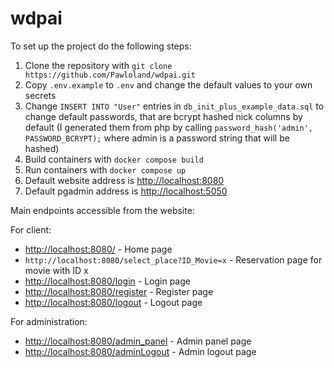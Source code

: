 # wdpai

To set up the project do the following steps:

1. Clone the repository with `git clone https://github.com/Pawloland/wdpai.git`
2. Copy `.env.example` to `.env` and change the default values to your own secrets
3. Change `INSERT INTO "User"` entries in `db_init_plus_example_data.sql` to change default passwords, that are bcrypt hashed nick columns by default
   (I generated them from php by calling `password_hash('admin', PASSWORD_BCRYPT);` where admin is a password string that will be hashed)
4. Build containers with `docker compose build`
5. Run containers with `docker compose up`
6. Default website address is <a href="http://localhost:8080">http://localhost:8080</a>
7. Default pgadmin address is <a href="http://localhost:5050">http://localhost:5050</a>

Main endpoints accessible from the website:

For client:

- <a href="http://localhost:8080/">http://localhost:8080/</a> - Home page
- `http://localhost:8080/select_place?ID_Movie=x` - Reservation page for movie with ID x
- <a href="http://localhost:8080/login">http://localhost:8080/login</a> - Login page
- <a href="http://localhost:8080/register">http://localhost:8080/register</a> - Register page
- <a href="http://localhost:8080/logout">http://localhost:8080/logout</a> - Logout page

For administration:

- <a href="http://localhost:8080/admin_panel">http://localhost:8080/admin_panel</a> - Admin panel page
- <a href="http://localhost:8080/adminLogout">http://localhost:8080/adminLogout</a> - Admin logout page